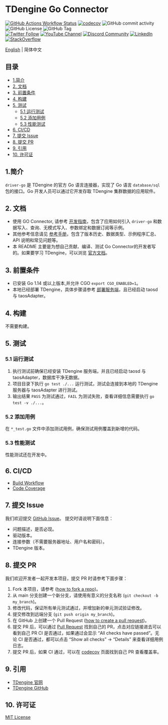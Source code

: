 <!-- omit in toc -->
# TDengine Go Connector

<!-- omit in toc -->
[![GitHub Actions Workflow Status](https://img.shields.io/github/actions/workflow/status/taosdata/driver-go/build.yml)](https://github.com/taosdata/driver-go/actions/workflows/build.yml)
[![codecov](https://codecov.io/gh/taosdata/driver-go/graph/badge.svg?token=70E8APPMKR)](https://codecov.io/gh/taosdata/driver-go)
![GitHub commit activity](https://img.shields.io/github/commit-activity/m/taosdata/driver-go)
![GitHub License](https://img.shields.io/github/license/taosdata/driver-go)
![GitHub Tag](https://img.shields.io/github/v/tag/taosdata/driver-go?label=latest)
<br />
[![Twitter Follow](https://img.shields.io/twitter/follow/tdenginedb?label=TDengine&style=social)](https://twitter.com/tdenginedb)
[![YouTube Channel](https://img.shields.io/badge/Subscribe_@tdengine--white?logo=youtube&style=social)](https://www.youtube.com/@tdengine)
[![Discord Community](https://img.shields.io/badge/Join_Discord--white?logo=discord&style=social)](https://discord.com/invite/VZdSuUg4pS)
[![LinkedIn](https://img.shields.io/badge/Follow_LinkedIn--white?logo=linkedin&style=social)](https://www.linkedin.com/company/tdengine)
[![StackOverflow](https://img.shields.io/badge/Ask_StackOverflow--white?logo=stackoverflow&style=social&logoColor=orange)](https://stackoverflow.com/questions/tagged/tdengine)

[English](README.md) | 简体中文

<!-- omit in toc -->
## 目录

<!-- omit in toc -->
- [1.简介](#1简介)
- [2. 文档](#2-文档)
- [3. 前置条件](#3-前置条件)
- [4. 构建](#4-构建)
- [5. 测试](#5-测试)
  - [5.1 运行测试](#51-运行测试)
  - [5.2 添加用例](#52-添加用例)
  - [5.3 性能测试](#53-性能测试)
- [6. CI/CD](#6-cicd)
- [7. 提交 Issue](#7-提交-issue)
- [8. 提交 PR](#8-提交-pr)
- [9. 引用](#9-引用)
- [10. 许可证](#10-许可证)

## 1.简介

`driver-go` 是 TDengine 的官方 Go 语言连接器，实现了 Go 语言 `database/sql` 包的接口。Go 开发人员可以通过它开发存取
TDengine 集群数据的应用软件。

## 2. 文档

- 使用 GO Connector, 请参考 [开发指南](https://docs.taosdata.com/develop/)，包含了应用如何引入 `driver-go`
  和数据写入、查询、无模式写入、参数绑定和数据订阅等示例。
- 其他参考信息请见 [参考手册](https://docs.taosdata.com/reference/connector/go/)，包含了版本历史、数据类型、示例程序汇总、API
  说明和常见问题等。
- 本 README 主要是为想自己贡献、编译、测试 Go Connector的开发者写的。如果要学习
  TDengine，可以浏览 [官方文档](https://docs.taosdata.com/)。

## 3. 前置条件

- 已安装 Go 1.14 或以上版本,并允许 CGO `export CGO_ENABLED=1`。
- 本地已经部署 TDengine，具体步骤请参考 [部署服务端](https://docs.taosdata.com/get-started/package/)，且已经启动 taosd 与
  taosAdapter。

## 4. 构建

不需要构建。

## 5. 测试

### 5.1 运行测试

1. 执行测试前确保已经安装 TDengine 服务端，并且已经启动 taosd 与 taosAdapter，数据库干净无数据。
2. 项目目录下执行 `go test ./...` 运行测试，测试会连接到本地的 TDengine 服务器与 taosAdapter 进行测试。
3. 输出结果 `PASS` 为测试通过，`FAIL` 为测试失败，查看详细信息需要执行 `go test -v ./...`。

### 5.2 添加用例

在 `*_test.go` 文件中添加测试用例，确保测试用例覆盖到新增的代码。

### 5.3 性能测试

性能测试还在开发中。

## 6. CI/CD

- [Build Workflow](https://github.com/taosdata/driver-go/actions/workflows/build.yml)
- [Code Coverage](https://app.codecov.io/gh/taosdata/driver-go)

## 7. 提交 Issue

我们欢迎提交 [GitHub Issue](https://github.com/taosdata/driver-go/issues/new?template=Blank+issue)。 提交时请说明下面信息：

- 问题描述，是否必现。
- 驱动版本。
- 连接参数（不需要服务器地址、用户名和密码）。
- TDengine 版本。

## 8. 提交 PR

我们欢迎开发者一起开发本项目，提交 PR 时请参考下面步骤：

1. Fork 本项目，请参考 ([how to fork a repo](https://docs.github.com/en/get-started/quickstart/fork-a-repo))。
2. 从 main 分支创建一个新分支，请使用有意义的分支名称 (`git checkout -b my_branch`)。
3. 修改代码，保证所有单元测试通过，并增加新的单元测试验证修改。
4. 提交修改到远端分支 (`git push origin my_branch`)。
5. 在 GitHub 上创建一个 Pull
   Request ([how to create a pull request](https://docs.github.com/en/pull-requests/collaborating-with-pull-requests/proposing-changes-to-your-work-with-pull-requests/creating-a-pull-request))。
6. 提交 PR 后，可以通过 [Pull Request](https://github.com/taosdata/driver-go/pulls) 找到自己的 PR，点击对应链接进去可以看到自己
   PR CI 是否通过，如果通过会显示 “All checks have passed”。无论 CI 是否通过，都可以点击 “Show all checks” -> “Details”
   来查看详细用例日志。
7. 提交 PR 后，如果 CI 通过，可以在 [codecov](https://app.codecov.io/gh/taosdata/driver-go/pulls) 页面找到自己 PR 查看覆盖率。

## 9. 引用

- [TDengine 官网](https://www.taosdata.com/)
- [TDengine GitHub](https://github.com/taosdata/TDengine)

## 10. 许可证

[MIT License](./LICENSE)
